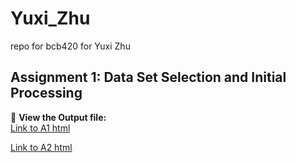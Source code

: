# Yuxi_Zhu
repo for bcb420 for Yuxi Zhu
## Assignment 1: Data Set Selection and Initial Processing
📄 **View the Output file:**  
[Link to A1 html](A1_YuxiZhu.html)

[Link to A2 html](A2_YuxiZhu.html)

